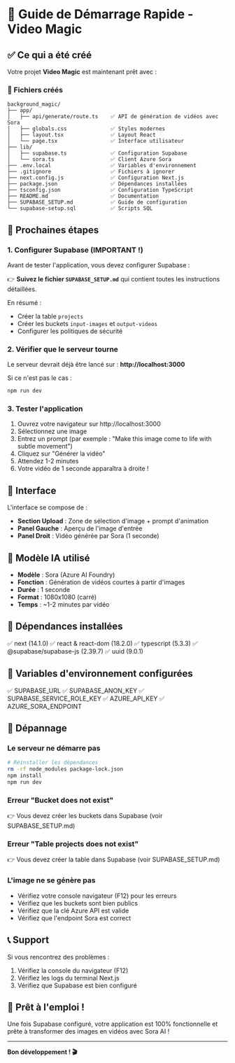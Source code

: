 # 🚀 Guide de Démarrage Rapide - Video Magic

## ✅ Ce qui a été créé

Votre projet **Video Magic** est maintenant prêt avec :

### 📁 Fichiers créés

```
background_magic/
├── app/
│   ├── api/generate/route.ts    ✅ API de génération de vidéos avec Sora
│   ├── globals.css              ✅ Styles modernes
│   ├── layout.tsx               ✅ Layout React
│   └── page.tsx                 ✅ Interface utilisateur
├── lib/
│   ├── supabase.ts              ✅ Configuration Supabase
│   └── sora.ts                  ✅ Client Azure Sora
├── .env.local                   ✅ Variables d'environnement
├── .gitignore                   ✅ Fichiers à ignorer
├── next.config.js               ✅ Configuration Next.js
├── package.json                 ✅ Dépendances installées
├── tsconfig.json                ✅ Configuration TypeScript
├── README.md                    ✅ Documentation
├── SUPABASE_SETUP.md            ✅ Guide de configuration
└── supabase-setup.sql           ✅ Scripts SQL
```

## 🎯 Prochaines étapes

### 1. Configurer Supabase (IMPORTANT !)

Avant de tester l'application, vous devez configurer Supabase :

👉 **Suivez le fichier `SUPABASE_SETUP.md`** qui contient toutes les instructions détaillées.

En résumé :
- Créer la table `projects`
- Créer les buckets `input-images` et `output-videos`
- Configurer les politiques de sécurité

### 2. Vérifier que le serveur tourne

Le serveur devrait déjà être lancé sur : **http://localhost:3000**

Si ce n'est pas le cas :
```bash
npm run dev
```

### 3. Tester l'application

1. Ouvrez votre navigateur sur http://localhost:3000
2. Sélectionnez une image
3. Entrez un prompt (par exemple : "Make this image come to life with subtle movement")
4. Cliquez sur "Générer la vidéo"
5. Attendez 1-2 minutes
6. Votre vidéo de 1 seconde apparaîtra à droite !

## 🎨 Interface

L'interface se compose de :
- **Section Upload** : Zone de sélection d'image + prompt d'animation
- **Panel Gauche** : Aperçu de l'image d'entrée
- **Panel Droit** : Vidéo générée par Sora (1 seconde)

## 🤖 Modèle IA utilisé

- **Modèle** : Sora (Azure AI Foundry)
- **Fonction** : Génération de vidéos courtes à partir d'images
- **Durée** : 1 seconde
- **Format** : 1080x1080 (carré)
- **Temps** : ~1-2 minutes par vidéo

## 🔧 Dépendances installées

✅ next (14.1.0)
✅ react & react-dom (18.2.0)
✅ typescript (5.3.3)
✅ @supabase/supabase-js (2.39.7)
✅ uuid (9.0.1)

## 📝 Variables d'environnement configurées

✅ SUPABASE_URL
✅ SUPABASE_ANON_KEY
✅ SUPABASE_SERVICE_ROLE_KEY
✅ AZURE_API_KEY
✅ AZURE_SORA_ENDPOINT

## 🐛 Dépannage

### Le serveur ne démarre pas
```bash
# Réinstaller les dépendances
rm -rf node_modules package-lock.json
npm install
npm run dev
```

### Erreur "Bucket does not exist"
👉 Vous devez créer les buckets dans Supabase (voir SUPABASE_SETUP.md)

### Erreur "Table projects does not exist"
👉 Vous devez créer la table dans Supabase (voir SUPABASE_SETUP.md)

### L'image ne se génère pas
- Vérifiez votre console navigateur (F12) pour les erreurs
- Vérifiez que les buckets sont bien publics
- Vérifiez que la clé Azure API est valide
- Vérifiez que l'endpoint Sora est correct

## 📞 Support

Si vous rencontrez des problèmes :
1. Vérifiez la console du navigateur (F12)
2. Vérifiez les logs du terminal Next.js
3. Vérifiez que Supabase est bien configuré

## 🎉 Prêt à l'emploi !

Une fois Supabase configuré, votre application est 100% fonctionnelle et prête à transformer des images en vidéos avec Sora AI !

---

**Bon développement ! 🎬**
